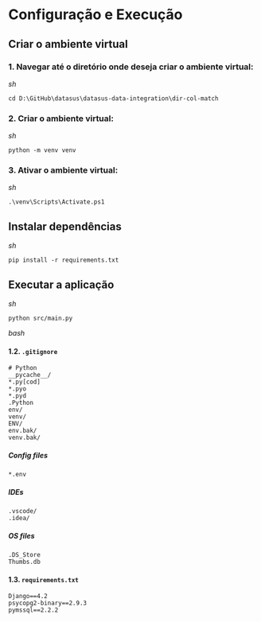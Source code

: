 # Configuração e Execução

## Criar o ambiente virtual

### 1. Navegar até o diretório onde deseja criar o ambiente virtual:
*sh*
```
cd D:\GitHub\datasus\datasus-data-integration\dir-col-match
```
### 2. Criar o ambiente virtual:
*sh*
```
python -m venv venv
```
### 3. Ativar o ambiente virtual:
*sh*
```
.\venv\Scripts\Activate.ps1
```

## Instalar dependências
*sh*
```
pip install -r requirements.txt
```

## Executar a aplicação
*sh*
```
python src/main.py
```

*bash*
#### 1.2. `.gitignore`

```
# Python
__pycache__/
*.py[cod]
*.pyo
*.pyd
.Python
env/
venv/
ENV/
env.bak/
venv.bak/
```

##### Config files
```
*.env
```

##### IDEs
```
.vscode/
.idea/
```

##### OS files
```
.DS_Store
Thumbs.db
```

#### 1.3. `requirements.txt`
```
Django==4.2
psycopg2-binary==2.9.3
pymssql==2.2.2
```